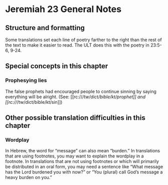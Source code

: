# Jeremiah 23 General Notes
## Structure and formatting

Some translations set each line of poetry farther to the right than the rest of the text to make it easier to read. The ULT does this with the poetry in 23:5-6, 9-24.

## Special concepts in this chapter

### Prophesying lies

The false prophets had encouraged people to continue sinning by saying everything will be alright. (See: [[rc://*/tw/dict/bible/kt/prophet]] and [[rc://*/tw/dict/bible/kt/sin]])

## Other possible translation difficulties in this chapter

### Wordplay

In Hebrew, the word for “message” can also mean “burden.” In translations that are using footnotes, you may want to explain the wordplay in a footnote. In translations that are not using footnotes or which will primarily be distributed in an oral form, you may need a sentence like “What message has the Lord burdened you with now?” or “You (plural) call God’s message a heavy burden on you.”